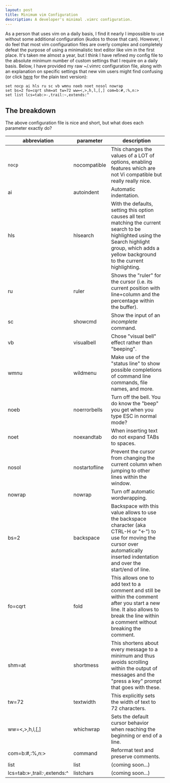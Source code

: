 ```yaml
---
layout: post
title: Minimum vim Configuration
description: A developer's minimal .vimrc configuration.
---
```


As a person that uses vim on a daily basis, I find it nearly I
impossible to use without some additional configuration (kudos to those
that can). However, I do feel that most vim configuration files are
overly complex and completely defeat the purpose of using a minimalistic
text editor like vim in the first place. It's taken me almost a year,
but I think I have refined my config file to the absolute minimum number
of custom settings that I require on a daily basis. Below, I have
provided my raw ~/.vimrc configuration file, along with an explanation
on specific settings that new vim users might find confusing (or click
[here](.vimrc) for the plain text version):

```vimrc
set nocp ai hls ru sc vb wmnu noeb noet nosol nowrap
set bs=2 fo=cqrt shm=at tw=72 ww=<,>,h,l,[,] com=b:#,:%,n:>
set list lcs=tab:>-,trail:~,extends:^
```

## The breakdown

The above configuration file is nice and short, but what does each
parameter exactly do?


|abbreviation                |parameter    |description               |
|----------------------------|-------------|--------------------------|
|`nocp`                        |nocompatible |This changes the values of a LOT of options, enabling features which are not Vi compatible but really really nice.|
|ai                          |autoindent   |Automatic indentation.|
|hls                         |hlsearch     |With the defaults, setting this option causes all text matching the current search to be highlighted using the Search highlight group, which adds a yellow background to the current highlighting.|
|ru                          |ruler        |Shows the "ruler" for the cursor (i.e. its current position with line+column and the percentage within the buffer).|
|sc                          |showcmd      |Show the input of an *incomplete* command.|
|vb                          |visualbell   |Chose "visual bell" effect rather than "beeping".|
|wmnu                        |wildmenu     |Make use of the "status line" to show possible completions of command line commands, file names, and more.|
|noeb                        |noerrorbells |Turn off the bell. You do know the "beep" you get when you type ESC in normal mode?|
|noet                        |noexandtab   |When inserting text do not expand TABs to spaces.|
|nosol                       |nostartofline|Prevent the cursor from changing the current column when jumping to other lines within the window.|
|nowrap                      |nowrap       |Turn off automatic wordwrapping.|
|bs=2                        |backspace    |Backspace with this value allows to use the backspace character (aka CTRL-H or "<-") to use for moving the cursor over automatically inserted indentation and over the start/end of line.|
|fo=cqrt                     |fold         |This allows one to add text to a comment and still be within the comment after you start a new line. It also allows to break the line within a comment without breaking the comment.|
|shm=at                      |shortmess    |This shortens about every message to a minimum and thus avoids scrolling within the output of messages and the "press a key" prompt that goes with these.|
|tw=72                       |textwidth    |This explicitly sets the width of text to 72 characters.|
|ww=<,>,h,l,[,]              |whichwrap    |Sets the default cursor behavior when reaching the beginning or end of a line.|
|com=b:#,:%,n:>              |command      |Reformat text and preserve comments.|
|list                        |list         |(coming soon...)|
|lcs=tab:»·,trail:·,extends:^|listchars    |(coming soon...)|
